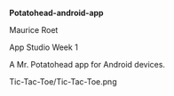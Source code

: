 **Potatohead-android-app**

Maurice Roet

App Studio Week 1

A Mr. Potatohead app for Android devices. 

Tic-Tac-Toe/Tic-Tac-Toe.png
